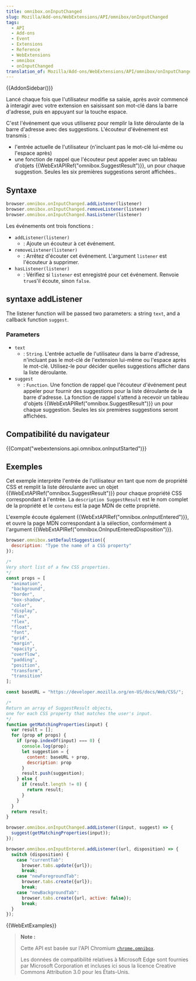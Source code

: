 ```yaml
---
title: omnibox.onInputChanged
slug: Mozilla/Add-ons/WebExtensions/API/omnibox/onInputChanged
tags:
  - API
  - Add-ons
  - Event
  - Extensions
  - Reference
  - WebExtensions
  - omnibox
  - onInputChanged
translation_of: Mozilla/Add-ons/WebExtensions/API/omnibox/onInputChanged
---
```

{{AddonSidebar()}}

Lancé chaque fois que l'utilisateur modifie sa saisie, après avoir commencé à interagir avec votre extension en saisissant son mot-clé dans la barre d'adresse, puis en appuyant sur la touche espace.

C'est l'événement que vous utiliserez pour remplir la liste déroulante de la barre d'adresse avec des suggestions. L'écouteur d'événement est transmis :

- l'entrée actuelle de l'utilisateur (n'incluant pas le mot-clé lui-même ou l'espace après)
- une fonction de rappel que l'écouteur peut appeler avec un tableau d'objets {{WebExtAPIRef("omnibox.SuggestResult")}}, un pour chaque suggestion. Seules les six premières suggestions seront affichées..

## Syntaxe

```js
browser.omnibox.onInputChanged.addListener(listener)
browser.omnibox.onInputChanged.removeListener(listener)
browser.omnibox.onInputChanged.hasListener(listener)
```

Les événements ont trois fonctions :

- `addListener(listener)`
  - : Ajoute un écouteur à cet événement.
- `removeListener(listener)`
  - : Arrêtez d'écouter cet événement. L'argument `listener` est l'écouteur à supprimer.
- `hasListener(listener)`
  - : Vérifiez si `listener` est enregistré pour cet événement. Renvoie `true`s'il écoute, sinon  `false`.

## syntaxe addListener

The listener function will be passed two parameters: a string `text`, and a callback function `suggest`.

### Parameters

- `text`
  - : `String`. L'entrée actuelle de l'utilisateur dans la barre d'adresse, n'incluant pas le mot-clé de l'extension lui-même ou l'espace après le mot-clé. Utilisez-le pour décider quelles suggestions afficher dans la liste déroulante.
- `suggest`
  - : `Function`. Une fonction de rappel que l'écouteur d'événement peut appeler pour fournir des suggestions pour la liste déroulante de la barre d'adresse. La fonction de rappel s'attend à recevoir un tableau d'objets  {{WebExtAPIRef("omnibox.SuggestResult")}} un pour chaque suggestion. Seules les six premières suggestions seront affichées.

## Compatibilité du navigateur

{{Compat("webextensions.api.omnibox.onInputStarted")}}

## Exemples

Cet exemple interprète l'entrée de l'utilisateur en tant que nom de propriété CSS et remplit la liste déroulante avec un objet {{WebExtAPIRef("omnibox.SuggestResult")}} pour chaque propriété CSS correspondant à l'entrée. La `description SuggestResult` est le nom complet de la propriété et le `contenu` est la page MDN de cette propriété.

L'exemple écoute également {{WebExtAPIRef("omnibox.onInputEntered")}}, et ouvre la page MDN correspondant à la sélection, conformément à l'argument   {{WebExtAPIRef("omnibox.OnInputEnteredDisposition")}}.

```js
browser.omnibox.setDefaultSuggestion({
  description: "Type the name of a CSS property"
});

/*
Very short list of a few CSS properties.
*/
const props = [
  "animation",
  "background",
  "border",
  "box-shadow",
  "color",
  "display",
  "flex",
  "flex",
  "float",
  "font",
  "grid",
  "margin",
  "opacity",
  "overflow",
  "padding",
  "position",
  "transform",
  "transition"
];

const baseURL = "https://developer.mozilla.org/en-US/docs/Web/CSS/";

/*
Return an array of SuggestResult objects,
one for each CSS property that matches the user's input.
*/
function getMatchingProperties(input) {
  var result = [];
  for (prop of props) {
    if (prop.indexOf(input) === 0) {
      console.log(prop);
      let suggestion = {
        content: baseURL + prop,
        description: prop
      }
      result.push(suggestion);
    } else {
      if (result.length != 0) {
        return result;
      }
    }
  }
  return result;
}

browser.omnibox.onInputChanged.addListener((input, suggest) => {
  suggest(getMatchingProperties(input));
});

browser.omnibox.onInputEntered.addListener((url, disposition) => {
  switch (disposition) {
    case "currentTab":
      browser.tabs.update({url});
      break;
    case "newForegroundTab":
      browser.tabs.create({url});
      break;
    case "newBackgroundTab":
      browser.tabs.create({url, active: false});
      break;
  }
});
```

{{WebExtExamples}}

> **Note :**
>
> Cette API est basée sur l'API Chromium [`chrome.omnibox`](https://developer.chrome.com/extensions/omnibox).
>
> Les données de compatibilité relatives à Microsoft Edge sont fournies par Microsoft Corporation et incluses ici sous la licence Creative Commons Attribution 3.0 pour les États-Unis.
